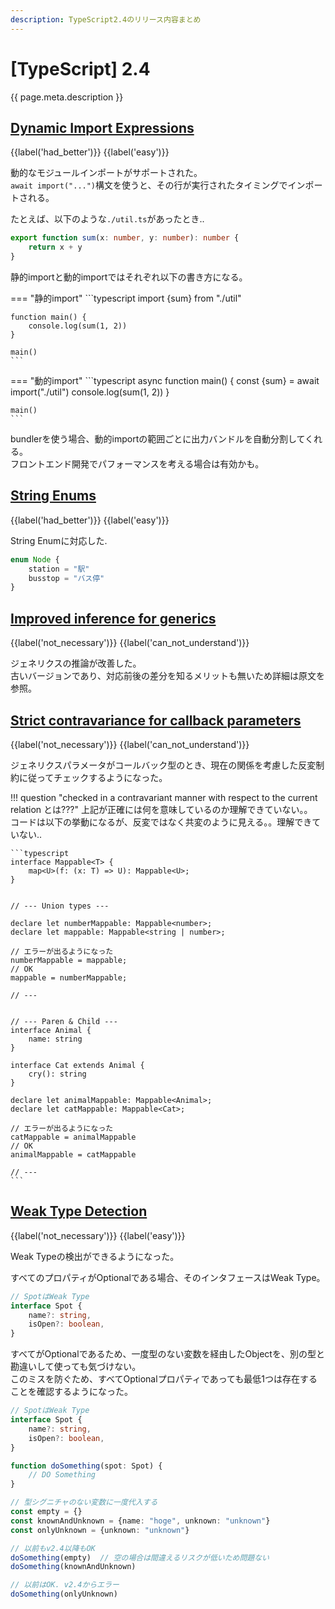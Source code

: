 ```yaml
---
description: TypeScript2.4のリリース内容まとめ
---
```


# [TypeScript] 2.4

{{ page.meta.description }}

## [Dynamic Import Expressions]

[Dynamic Import Expressions]: https://www.typescriptlang.org/docs/handbook/release-notes/typescript-2-4.html#dynamic-import-expressions

{{label('had_better')}} {{label('easy')}} 

動的なモジュールインポートがサポートされた。  
`await import("...")`構文を使うと、その行が実行されたタイミングでインポートされる。

たとえば、以下のような`./util.ts`があったとき..

```typescript
export function sum(x: number, y: number): number {
    return x + y
}
```

静的importと動的importではそれぞれ以下の書き方になる。

=== "静的import"
    ```typescript
    import {sum} from "./util"

    function main() {
        console.log(sum(1, 2))
    }

    main()
    ```


=== "動的import"
    ```typescript
    async function main() {
        const {sum} = await import("./util")
        console.log(sum(1, 2))
    }

    main()
    ```

bundlerを使う場合、動的importの範囲ごとに出力バンドルを自動分割してくれる。  
フロントエンド開発でパフォーマンスを考える場合は有効かも。


## [String Enums]

[String Enums]: https://www.typescriptlang.org/docs/handbook/release-notes/typescript-2-4.html#string-enums

{{label('had_better')}} {{label('easy')}} 

String Enumに対応した.

```typescript
enum Node {
    station = "駅"
    busstop = "バス停"
}
```


## [Improved inference for generics]

[Improved inference for generics]: https://www.typescriptlang.org/docs/handbook/release-notes/typescript-2-4.html#improved-inference-for-generics

{{label('not_necessary')}} {{label('can_not_understand')}} 

ジェネリクスの推論が改善した。  
古いバージョンであり、対応前後の差分を知るメリットも無いため詳細は原文を参照。


## [Strict contravariance for callback parameters]

[Strict contravariance for callback parameters]: https://www.typescriptlang.org/docs/handbook/release-notes/typescript-2-4.html#strict-contravariance-for-callback-parameters

{{label('not_necessary')}} {{label('can_not_understand')}} 

ジェネリクスパラメータがコールバック型のとき、現在の関係を考慮した反変制約に従ってチェックするようになった。

!!! question "checked in a contravariant manner with respect to the current relation とは???"
    上記が正確には何を意味しているのか理解できていない。。  
    コードは以下の挙動になるが、反変ではなく共変のように見える。。理解できていない..

    ```typescript
    interface Mappable<T> {
        map<U>(f: (x: T) => U): Mappable<U>;
    }


    // --- Union types ---

    declare let numberMappable: Mappable<number>;
    declare let mappable: Mappable<string | number>;

    // エラーが出るようになった
    numberMappable = mappable;
    // OK
    mappable = numberMappable;

    // ---


    // --- Paren & Child ---
    interface Animal {
        name: string
    }

    interface Cat extends Animal {
        cry(): string
    }

    declare let animalMappable: Mappable<Animal>;
    declare let catMappable: Mappable<Cat>;

    // エラーが出るようになった
    catMappable = animalMappable
    // OK
    animalMappable = catMappable

    // ---
    ```


## [Weak Type Detection]

[Weak Type Detection]: https://www.typescriptlang.org/docs/handbook/release-notes/typescript-2-4.html#weak-type-detection

{{label('not_necessary')}} {{label('easy')}}

Weak Typeの検出ができるようになった。

すべてのプロパティがOptionalである場合、そのインタフェースはWeak Type。

```typescript
// SpotはWeak Type
interface Spot {
    name?: string,
    isOpen?: boolean,
}
```

すべてがOptionalであるため、一度型のない変数を経由したObjectを、別の型と勘違いして使っても気づけない。  
このミスを防ぐため、すべてOptionalプロパティであっても最低1つは存在することを確認するようになった。

```typescript
// SpotはWeak Type
interface Spot {
    name?: string,
    isOpen?: boolean,
}

function doSomething(spot: Spot) {
    // DO Something
}

// 型シグニチャのない変数に一度代入する
const empty = {}
const knownAndUnknown = {name: "hoge", unknown: "unknown"}
const onlyUnknown = {unknown: "unknown"}

// 以前もv2.4以降もOK
doSomething(empty)  // 空の場合は間違えるリスクが低いため問題ない
doSomething(knownAndUnknown)

// 以前はOK. v2.4からエラー
doSomething(onlyUnknown)
```

